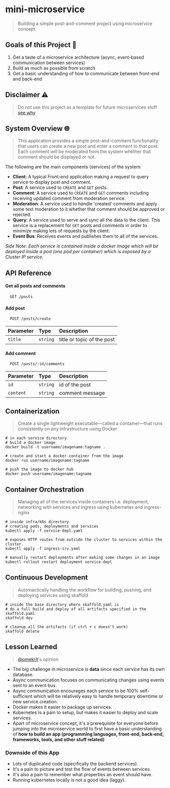 # mini-microservice
> Building a simple post-and-comment project using microservice concept

## Goals of this Project :dart:
1. Get a taste of a microservice architecture (async, event-based communication between services)
2. Build as much as possible from scratch
3. Get a basic understanding of how to communicate between front-end and back-end

## Disclaimer :warning:
> Do not use this project as a template for future microservices stuff [see why](#downside-of-this-app)

## System Overview :globe_with_meridians:
> This application provides a simple post-and-comment functionality that users can create a new post and enter a comment to that post.\
Each comment will be moderated from the system whether that comment should be displayed or not.

The following are the main components (services) of the system:
- **Client**: A typical Front-end application making a request to query service to display post and comment.
- **Post**: A service used to `CREATE` and `GET` posts.
- **Comment**: A service used to `CREATE` and `GET` comments including receiving updated comment from moderation service.
- **Moderation**: A service used to handle 'created' comments and apply some text moderation to it whether that comment should be approved or rejected.
- **Query**: A service used to serve and sync all the data to the client. This service is a replacement for `GET` posts and comments in order to minimize making lots of requests by the client.
- **Event Bus**: Receives events and publishes them to all of the services.

*Side Note*: *Each service is contained inside a docker image which will be deployed inside a pod (one pod per container) which is exposed by a Cluster IP service.*

## API Reference
#### Get all posts and comments

```http
  GET /posts
```

#### Add post

```http
  POST /posts/create
```

| Parameter | Type     | Description                       |
| :-------- | :------- | :-------------------------------- |
| `title`   | `string` | title or topic of the post |

#### Add comment

```http
  POST /posts/:id/comments
```

| Parameter | Type     | Description                       |
| :-------- | :------- | :-------------------------------- |
| `id`      | `string` | id of the post |
| `content` | `string` | comment message |

## Containerization
> Create a single lightweight executable—called a container—that runs consistently on any infrastructure using Docker
```
# in each service directory
# build a docker image
docker build -t username/imagename:tagname .

# create and start a docker container from the image
docker run username/imagename:tagname

# push the image to docker hub
docker push username/imagename:tagname
```

## Container Orchestration
> Managing all of the services inside containers i.e. deployment, networking with services and ingress using kubernetes and ingress-nginx
```
# inside infra/k8s directory
# creating pods, deployments and services 
kubectl apply -f service-depl.yaml

# exposes HTTP routes from outside the cluster to services within the cluster.
kubectl apply -f ingress-srv.yaml

# manually restart deployments after making some changes in an image
kubectl rollout restart deployment service-depl
```

## Continuous Development
> Automactically handling the workflow for building, pushing, and deploying services using skaffold
```
# inside the base directory where skaffold.yaml is
# do a full build and deploy of all artifacts specified in the skaffold.yaml
skaffold dev

# cleanup all the artifacts (if ctrl + c doesn't work)
skaffold delete
```
## Lesson Learned 
> [@omekrit](https://www.github.com/omekrit)'s opinion
- The big challenge in microservice is **data** since each service has its own database.
- Async communication focuses on communicating changes using events sent to an event bus.
- Async communication encourages each service to be 100% self-sufficient which will be relatively easy to handle temporary downtime or new service creation.
- Docker makes it easier to package up services.
- Kubernetes is a pain to setup, but makes it easier to deploy and scale services.
- Apart of microservice concept, it's a prerequisite for everyone before jumping into the microservice world to first have a basic understanding of **how to build an app (programming languages, front-end, back-end, frameworks, tools, and other stuff related)**
### Downside of this App
- Lots of duplicated code (specifically the backend services).
- It's a pain to picture and test the flow of events between services.
- It's also a pain to remember what properties an event should have.
- Running kubernetes locally is not a good idea (laggy). 